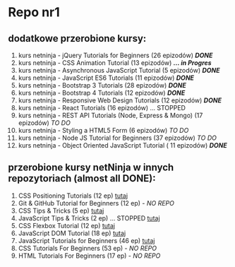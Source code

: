 # Repo nr1

## dodatkowe przerobione kursy:

1. kurs netninja - jQuery Tutorials for Beginners (26 epizodów) **_DONE_**
2. kurs netninja - CSS Animation Tutorial (13 epizodów) **_... in Progres_**
3. kurs netninja - Asynchronous JavaScript Tutorial (5 epizodów)  **_DONE_** 
4. kurs netninja - JavaScript ES6 Tutorials (11 epizodów) **_DONE_**
5. kurs netninja - Bootstrap 3 Tutorials (28 epizodów) **_DONE_**
6. kurs netninja - Bootstrap 4 Tutorials (12 epizodów) **_DONE_**
7. kurs netninja - Responsive Web Design Tutorials (12 epizodów) **_DONE_**
8. kurs netninja - React Tutorials (16 epizodów) ... STOPPED
9. kurs netninja - REST API Tutorials (Node, Express & Mongo) (17 epizodów) *TO DO*
10. kurs netninja - Styling a HTML5 Form (6 epizodów) *TO DO*
11. kurs netninja - Node JS Tutorial for Beginners (37 epizodów) *TO DO* 
12. kurs netninja - Object Oriented JavaScript Tutorial ( 11 epizodów) **_DONE_**  

## przerobione kursy netNinja w innych repozytoriach (almost all DONE):
1. CSS Positioning Tutorials (12 ep) [tutaj](https://github.com/DorotaPawlowska/kurs-netNinja-PosCSS)
2. Git & GitHub Tutorial for Beginners (12 ep) - _NO REPO_
3. CSS Tips & Tricks (5 ep) [tutaj](https://github.com/DorotaPawlowska/kurs-netNinja-TipsCSS)
4. JavaScript Tips & Tricks (2 ep) ... STOPPED  [tutaj](https://github.com/DorotaPawlowska/kurs-netNinja-TricksJS)
5. CSS Flexbox Tutorial (12 ep) [tutaj](https://github.com/DorotaPawlowska/kurs-netNinja-FlexBox)
6. JavaScript DOM Tutorial (18 ep) [tutaj](https://github.com/DorotaPawlowska/kurs-netNinja-JS/tree/JS-DOM-tuts)
7. JavaScript Tutorials for Beginners (46 ep) [tutaj](https://github.com/DorotaPawlowska/kurs-netNinja-JS/tree/master)
8. CSS Tutorials For Beginners (53 ep) - _NO REPO_
9. HTML Tutorials For Beginners (17 ep) - _NO REPO_